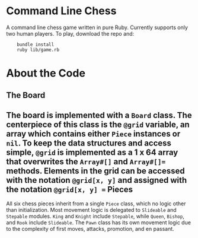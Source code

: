 Command Line Chess
==================
A command line chess game written in pure Ruby. Currently supports only two human
players. To play, download the repo and:

````
    bundle install
    ruby lib/game.rb
````

About the Code
===============
The Board
-------------
The board is implemented with a `Board` class. The centerpiece of this class is the `@grid` variable, an array which contains either `Piece` instances or `nil`. To keep the data structures and access simple, `@grid` is implemented as a 1 x 64 array that overwrites the
`Array#[]` and `Array#[]=` methods. Elements in the grid can be accessed with the notation `@grid[x, y]` and assigned with the notation `@grid[x, y] =`
Pieces
---------------
All six chess pieces inherit from a single `Piece` class, which no logic other than initialization. Most movement logic is delegated to `Slideable` and `Stepable` modules. `King` and `Knight` include `Stepable`, while `Queen`, `Bishop`, and `Rook` include `Slideable`. The `Pawn` class has its own movement logic due to the complexity of first moves, attacks, promotion, and en passant.
